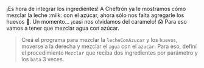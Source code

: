 <gs-attire attire-url="https://raw.githubusercontent.com/MumukiProject/mumuki-guia-gobstones-casa-inteligente-secundaria/master/assets/attires/config_1587580581991.json"></gs-attire>

¡Es hora de integrar los ingredientes! A Cheftrón ya le mostramos cómo mezclar la leche :milk: con el azúcar, ahora sólo nos falta agregarle los huevos :egg:. Un momento… ¡casi nos olvidamos del caramelo! :scream: Para eso vamos a tener que mezclar agua con azúcar.

> Creá el programa para mezclar la `lecheConAzucar` y los `huevos`, moverse a la derecha y mezclar el `agua` con el `azucar`. Para eso, definí el procedimiento `Mezclar` que reciba dos ingredientes por parámetro y los `bata` 3 veces. 
